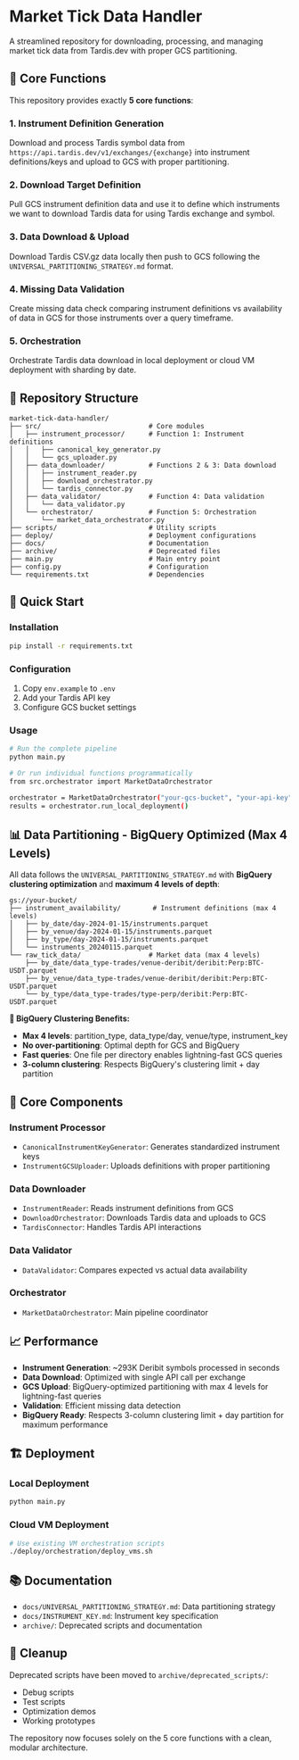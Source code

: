 # Market Tick Data Handler

A streamlined repository for downloading, processing, and managing market tick data from Tardis.dev with proper GCS partitioning.

## 🎯 Core Functions

This repository provides exactly **5 core functions**:

### 1. **Instrument Definition Generation**
Download and process Tardis symbol data from `https://api.tardis.dev/v1/exchanges/{exchange}` into instrument definitions/keys and upload to GCS with proper partitioning.

### 2. **Download Target Definition** 
Pull GCS instrument definition data and use it to define which instruments we want to download Tardis data for using Tardis exchange and symbol.

### 3. **Data Download & Upload**
Download Tardis CSV.gz data locally then push to GCS following the `UNIVERSAL_PARTITIONING_STRATEGY.md` format.

### 4. **Missing Data Validation**
Create missing data check comparing instrument definitions vs availability of data in GCS for those instruments over a query timeframe.

### 5. **Orchestration**
Orchestrate Tardis data download in local deployment or cloud VM deployment with sharding by date.

## 📁 Repository Structure

```
market-tick-data-handler/
├── src/                           # Core modules
│   ├── instrument_processor/      # Function 1: Instrument definitions
│   │   ├── canonical_key_generator.py
│   │   └── gcs_uploader.py
│   ├── data_downloader/           # Functions 2 & 3: Data download
│   │   ├── instrument_reader.py
│   │   ├── download_orchestrator.py
│   │   └── tardis_connector.py
│   ├── data_validator/            # Function 4: Data validation
│   │   └── data_validator.py
│   └── orchestrator/              # Function 5: Orchestration
│       └── market_data_orchestrator.py
├── scripts/                       # Utility scripts
├── deploy/                        # Deployment configurations
├── docs/                          # Documentation
├── archive/                       # Deprecated files
├── main.py                        # Main entry point
├── config.py                      # Configuration
└── requirements.txt               # Dependencies
```

## 🚀 Quick Start

### Installation

```bash
pip install -r requirements.txt
```

### Configuration

1. Copy `env.example` to `.env`
2. Add your Tardis API key
3. Configure GCS bucket settings

### Usage

```bash
# Run the complete pipeline
python main.py

# Or run individual functions programmatically
from src.orchestrator import MarketDataOrchestrator

orchestrator = MarketDataOrchestrator("your-gcs-bucket", "your-api-key")
results = orchestrator.run_local_deployment()
```

## 📊 Data Partitioning - BigQuery Optimized (Max 4 Levels)

All data follows the `UNIVERSAL_PARTITIONING_STRATEGY.md` with **BigQuery clustering optimization** and **maximum 4 levels of depth**:

```
gs://your-bucket/
├── instrument_availability/        # Instrument definitions (max 4 levels)
│   ├── by_date/day-2024-01-15/instruments.parquet
│   ├── by_venue/day-2024-01-15/instruments.parquet
│   ├── by_type/day-2024-01-15/instruments.parquet
│   └── instruments_20240115.parquet
└── raw_tick_data/                 # Market data (max 4 levels)
    ├── by_date/data_type-trades/venue-deribit/deribit:Perp:BTC-USDT.parquet
    ├── by_venue/data_type-trades/venue-deribit/deribit:Perp:BTC-USDT.parquet
    └── by_type/data_type-trades/type-perp/deribit:Perp:BTC-USDT.parquet
```

**🚀 BigQuery Clustering Benefits:**
- **Max 4 levels**: partition_type, data_type/day, venue/type, instrument_key
- **No over-partitioning**: Optimal depth for GCS and BigQuery
- **Fast queries**: One file per directory enables lightning-fast GCS queries
- **3-column clustering**: Respects BigQuery's clustering limit + day partition

## 🔧 Core Components

### Instrument Processor
- `CanonicalInstrumentKeyGenerator`: Generates standardized instrument keys
- `InstrumentGCSUploader`: Uploads definitions with proper partitioning

### Data Downloader  
- `InstrumentReader`: Reads instrument definitions from GCS
- `DownloadOrchestrator`: Downloads Tardis data and uploads to GCS
- `TardisConnector`: Handles Tardis API interactions

### Data Validator
- `DataValidator`: Compares expected vs actual data availability

### Orchestrator
- `MarketDataOrchestrator`: Main pipeline coordinator

## 📈 Performance

- **Instrument Generation**: ~293K Deribit symbols processed in seconds
- **Data Download**: Optimized with single API call per exchange
- **GCS Upload**: BigQuery-optimized partitioning with max 4 levels for lightning-fast queries
- **Validation**: Efficient missing data detection
- **BigQuery Ready**: Respects 3-column clustering limit + day partition for maximum performance

## 🏗️ Deployment

### Local Deployment
```bash
python main.py
```

### Cloud VM Deployment
```bash
# Use existing VM orchestration scripts
./deploy/orchestration/deploy_vms.sh
```

## 📚 Documentation

- `docs/UNIVERSAL_PARTITIONING_STRATEGY.md`: Data partitioning strategy
- `docs/INSTRUMENT_KEY.md`: Instrument key specification
- `archive/`: Deprecated scripts and documentation

## 🧹 Cleanup

Deprecated scripts have been moved to `archive/deprecated_scripts/`:
- Debug scripts
- Test scripts  
- Optimization demos
- Working prototypes

The repository now focuses solely on the 5 core functions with a clean, modular architecture.
